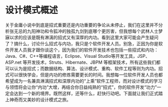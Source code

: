 # 设计模式概述

关于金庸小说中到底是招式重要还是内功重要的争论从未停止，我们在这里并不分析张无忌的九阳神功和令狐冲的独孤九剑到底哪个更厉害，但我想每个武林人士梦寐以求的应该是既有淋漓的招式又有深厚的内功。看到这里大家可能会产生疑问了？搞什么，讨论什么招式与内功，我只是个软件开发人员。别急，正因为你是软件开发人员我才跟你谈这个，因为我们的软件开发技术也包括一些招式和内功：Java、C\#、C++等编程语言，Eclipse、Visual Studio等开发工具，JSP、ASP.net 等开发技术，Struts、Hibernate、JBPM 等框架技术，所有这些我们都可以认为是招式；而数据结构、算法、设计模式、重构、软件工程等则为内功。招式可以很快学会，但是内功的修炼需要更长的时间。我想每一位软件开发人员也都希望成为一名兼具淋漓招式和深厚内功的“上乘”软件工程师，而对设计模式的学习与领悟将会让你“内功”大增，再结合你日益纯熟的“招式”，你的软件开发“功力”一定会达到一个新的境界。既然这样，还等什么，赶快行动吧。下面就让我们正式踏上神奇而又美妙的设计模式之旅。

